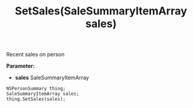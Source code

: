 ﻿---
uid: crmscript_ref_NSPersonSummary_SetSales
title: SetSales(SaleSummaryItemArray sales)
intellisense: NSPersonSummary.SetSales
keywords: NSPersonSummary, GetSales
so.topic: reference
---

Recent sales on person

**Parameter:** 
 - **sales** SaleSummaryItemArray

```crmscript
NSPersonSummary thing;
SaleSummaryItemArray sales;
thing.SetSales(sales);
```

